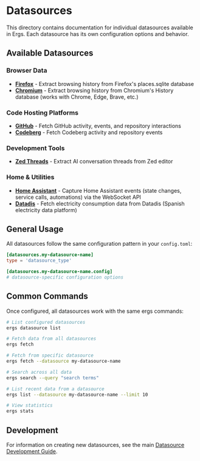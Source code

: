 # Datasources

This directory contains documentation for individual datasources available in Ergs. Each datasource has its own configuration options and behavior.

## Available Datasources

### Browser Data
- **[Firefox](firefox.md)** - Extract browsing history from Firefox's places.sqlite database
- **[Chromium](chromium.md)** - Extract browsing history from Chromium's History database (works with Chrome, Edge, Brave, etc.)

### Code Hosting Platforms
- **[GitHub](github.md)** - Fetch GitHub activity, events, and repository interactions
- **[Codeberg](codeberg.md)** - Fetch Codeberg activity and repository events

### Development Tools
- **[Zed Threads](zedthreads.md)** - Extract AI conversation threads from Zed editor

### Home & Utilities
- **[Home Assistant](homeassistant.md)** - Capture Home Assistant events (state changes, service calls, automations) via the WebSocket API
- **[Datadis](datadis.md)** - Fetch electricity consumption data from Datadis (Spanish electricity data platform)


## General Usage

All datasources follow the same configuration pattern in your `config.toml`:

```toml
[datasources.my-datasource-name]
type = 'datasource_type'

[datasources.my-datasource-name.config]
# datasource-specific configuration options
```

## Common Commands

Once configured, all datasources work with the same ergs commands:

```bash
# List configured datasources
ergs datasource list

# Fetch data from all datasources
ergs fetch

# Fetch from specific datasource
ergs fetch --datasource my-datasource-name

# Search across all data
ergs search --query "search terms"

# List recent data from a datasource
ergs list --datasource my-datasource-name --limit 10

# View statistics
ergs stats
```

## Development

For information on creating new datasources, see the main [Datasource Development Guide](../datasource.md).